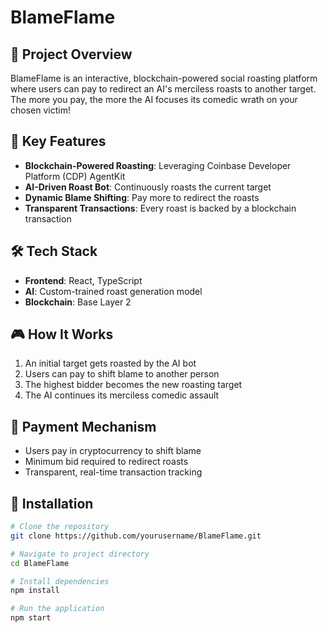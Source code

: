 # BlameFlame

## 🎯 Project Overview

BlameFlame is an interactive, blockchain-powered social roasting platform where users can pay to redirect an AI's merciless roasts to another target. The more you pay, the more the AI focuses its comedic wrath on your chosen victim!

## 🚀 Key Features

- **Blockchain-Powered Roasting**: Leveraging Coinbase Developer Platform (CDP) AgentKit
- **AI-Driven Roast Bot**: Continuously roasts the current target
- **Dynamic Blame Shifting**: Pay more to redirect the roasts
- **Transparent Transactions**: Every roast is backed by a blockchain transaction

## 🛠 Tech Stack

- **Frontend**: React, TypeScript
- **AI**: Custom-trained roast generation model
- **Blockchain**: Base Layer 2

## 🎮 How It Works

1. An initial target gets roasted by the AI bot
2. Users can pay to shift blame to another person
3. The highest bidder becomes the new roasting target
4. The AI continues its merciless comedic assault

## 💸 Payment Mechanism

- Users pay in cryptocurrency to shift blame
- Minimum bid required to redirect roasts
- Transparent, real-time transaction tracking

## 🔧 Installation

```bash
# Clone the repository
git clone https://github.com/yourusername/BlameFlame.git

# Navigate to project directory
cd BlameFlame

# Install dependencies
npm install

# Run the application
npm start
